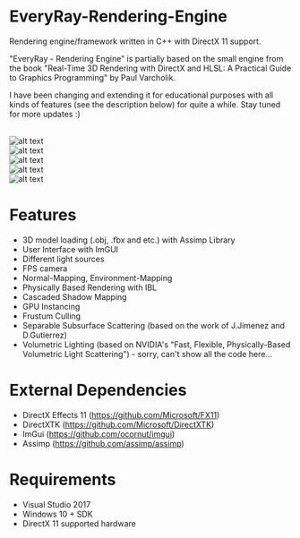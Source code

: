 # EveryRay-Rendering-Engine
Rendering engine/framework written in C++ with DirectX 11 support. 

"EveryRay - Rendering Engine" is partially based on the small engine from the book "Real-Time 3D Rendering with DirectX and HLSL: A Practical Guide to Graphics Programming" by Paul Varcholik.

I have been changing and extending it for educational purposes with all kinds of features (see the description below) for quite a while. Stay tuned for more updates :)

<br>![alt text](https://preview.ibb.co/jVodie/Every_Ray_PBR.png")
<br>![alt text](https://preview.ibb.co/h069pK/Every_Ray_CSM.png")
<br>![alt text](https://preview.ibb.co/fqP3uK/Every_Ray_Instancing.png")
<br>![alt text](https://preview.ibb.co/i8mLnq/Every-Ray-Frustum-Culling.png")
<br>![alt text](https://i.ibb.co/zVG7qvL/Every-Ray-SSSS.png")

# Features
- 3D model loading (.obj, .fbx and etc.) with Assimp Library
- User Interface with ImGUI
- Different light sources
- FPS camera
- Normal-Mapping, Environment-Mapping
- Physically Based Rendering with IBL
- Cascaded Shadow Mapping
- GPU Instancing
- Frustum Culling
- Separable Subsurface Scattering (based on the work of J.Jimenez and D.Gutierrez)
- Volumetric Lighting (based on NVIDIA's "Fast, Flexible, Physically-Based Volumetric Light Scattering") - sorry, can't show all the code here...

# External Dependencies
- DirectX Effects 11 (https://github.com/Microsoft/FX11)
- DirectXTK (https://github.com/Microsoft/DirectXTK)
- ImGui (https://github.com/ocornut/imgui)
- Assimp (https://github.com/assimp/assimp)

# Requirements
- Visual Studio 2017
- Windows 10 + SDK
- DirectX 11 supported hardware
